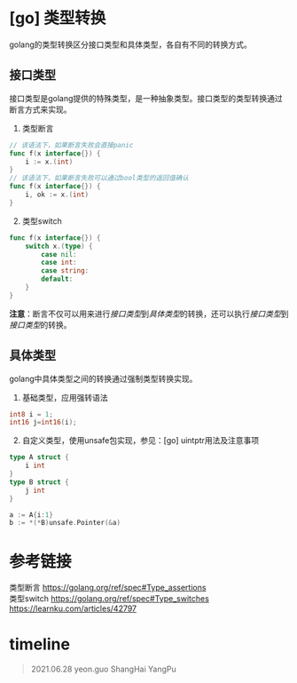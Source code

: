 # [go] 类型转换
golang的类型转换区分接口类型和具体类型，各自有不同的转换方式。

## 接口类型
接口类型是golang提供的特殊类型，是一种抽象类型。接口类型的类型转换通过断言方式来实现。
1. 类型断言
```go
// 该语法下，如果断言失败会直接panic
func f(x interface{}) {
    i := x.(int)
}
// 该语法下，如果断言失败可以通过bool类型的返回值确认
func f(x interface{}) {
    i, ok := x.(int)
}
```
2. 类型switch
```go
func f(x interface{}) {
    switch x.(type) {
        case nil:
        case int:
        case string:
        default:
    }
}
```
**注意**：断言不仅可以用来进行*接口类型*到*具体类型*的转换，还可以执行*接口类型*到*接口类型*的转换。

## 具体类型
golang中具体类型之间的转换通过强制类型转换实现。
1. 基础类型，应用强转语法
```go
int8 i = 1;
int16 j=int16(i);
```
2. 自定义类型，使用unsafe包实现，参见：[go] uintptr用法及注意事项
```go
type A struct {
    i int
}
type B struct {
    j int
}

a := A{i:1}
b := *(*B)unsafe.Pointer(&a)
```

# 参考链接
类型断言 https://golang.org/ref/spec#Type_assertions   
类型switch https://golang.org/ref/spec#Type_switches  
https://learnku.com/articles/42797

# timeline
> 2021.06.28 yeon.guo ShangHai YangPu
